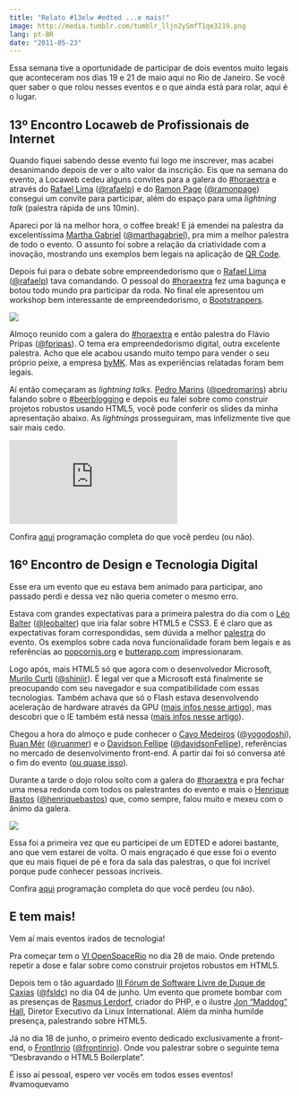 ```yaml
---
title: "Relato #13elw #edted ...e mais!"
image: http://media.tumblr.com/tumblr_lljn2ySmfT1qe3219.png
lang: pt-BR
date: "2011-05-23"
---
```


Essa semana tive a oportunidade de participar de dois eventos muito legais que aconteceram nos dias 19 e 21 de maio aqui no Rio de Janeiro. Se você quer saber o que rolou nesses eventos e o que ainda está para rolar, aqui é o lugar.

<!-- more -->

## 13º Encontro Locaweb de Profissionais de Internet

Quando fiquei sabendo desse evento fui logo me inscrever, mas acabei desanimando depois de ver o alto valor da inscrição. Eis que na semana do evento, a Locaweb cedeu alguns convites para a galera do [#horaextra](http://horaextra.org) e através do [Rafael Lima](http://rafael.adm.br/) ([@rafaelp](http://twitter.com/rafaelp)) e do [Ramon Page](http://ramonpage.com/) ([@ramonpage](http://twitter.com/ramonpage)) consegui um convite para participar, além do espaço para uma _lightning talk_ (palestra rápida de uns 10min).

Apareci por lá na melhor hora, o coffee break! E já emendei na palestra da excelentíssima [Martha Gabriel](http://www.martha.com.br/) ([@marthagabriel](http://twitter.com/marthagabriel)), pra mim a melhor palestra de todo o evento. O assunto foi sobre a relação da criatividade com a inovação, mostrando uns exemplos bem legais na aplicação de [QR Code](http://pt.wikipedia.org/wiki/C%C3%B3digo_QR).

Depois fui para o debate sobre empreendedorismo que o [Rafael Lima](http://rafael.adm.br/) ([@rafaelp](http://twitter.com/rafaelp)) tava comandando. O pessoal do [#horaextra](http://horaextra.org) fez uma bagunça e botou todo mundo pra participar da roda. No final ele apresentou um workshop bem interessante de empreendedorismo, o [Bootstrappers](http://www.bootstrappers.com.br/workshop/).

![](http://media.tumblr.com/tumblr_lmcj2yFD4E1qe3219.jpg)

Almoço reunido com a galera do [#horaextra](http://horaextra.org) e então palestra do Flávio Pripas ([@fpripas](http://twitter.com/#!/fpripas)). O tema era empreendedorismo digital, outra excelente palestra. Acho que ele acabou usando muito tempo para vender o seu próprio peixe, a empresa [byMK](http://www.bymk.com.br/). Mas as experiências relatadas foram bem legais.

Aí então começaram as _lightning talks_. [Pedro Marins](http://pedromarins.com/) ([@pedromarins](http://twitter.com/#!/pedromarins)) abriu falando sobre o [#beerblogging](http://beerblogging.org) e depois eu falei sobre como construir projetos robustos usando HTML5, você pode conferir os slides da minha apresentação abaixo. As _lightnings_ prosseguiram, mas infelizmente tive que sair mais cedo.

<div class="iframe-wrap">
  <iframe src="http://www.slideshare.net/slideshow/embed_code/8032838" frameborder="0" allowfullscreen="true">
  </iframe>
</div>

Confira [aqui](http://www.locaweb.com.br/encontro/programacao.html) programação completa do que você perdeu (ou não).

## 16º Encontro de Design e Tecnologia Digital

Esse era um evento que eu estava bem animado para participar, ano passado perdi e dessa vez não queria cometer o mesmo erro.

Estava com grandes expectativas para a primeira palestra do dia com o <a href="http://leobalter.net/" target="_blank">Léo Balter</a> (<a href="http://twitter.com/leobalter" target="_blank">@leobalter</a>) que iria falar sobre HTML5 e CSS3. E é claro que as expectativas foram correspondidas, sem dúvida a melhor <a href="http://www.slideshare.net/leobalter/realize-mais-com-html-5-e-css-3-16-edted-rj" target="_blank">palestra</a> do evento. Os exemplos sobre cada nova funcionalidade foram bem legais e as referências ao <a href="http://popcornjs.org" target="_blank">popcornjs.org</a> e <a href="http://butterapp.com" target="_blank">butterapp.com</a> impressionaram.

Logo após, mais HTML5&#160;só que agora com o desenvolvedor Microsoft, <a href="http://coding4windows.wordpress.com/" target="_blank">Murilo Curti</a> (<a href="http://twitter.com/#!/Shinjir" target="_blank">@shinjir</a>). É legal ver que a Microsoft está finalmente se preocupando com seu navegador e sua compatibilidade com essas tecnologias. Também achava que só o Flash estava desenvolvendo aceleração de hardware através da GPU (<a href="http://www.dotinga.com/2011/03/woooohooo-flash-molehill-gpu-accelerated-3d/" target="_blank">mais infos nesse artigo</a>), mas descobri que o IE também está nessa (<a href="http://www.engadget.com/2009/11/20/internet-explorer-9-to-sport-gpu-acceleration-and-html5-support/" target="_blank">mais infos nesse artigo</a>).

Chegou a hora do almoço e pude conhecer o <a href="http://www.yogodoshi.com/blog" target="_blank">Cayo Medeiros</a> (<a href="http://twitter.com/yogodoshi" target="_blank"><span class="at-text">@yogodoshi</span></a>), <a href="http://ruanmer.com/" target="_blank">Ruan Mér</a> (<a href="http://twitter.com/ruanmer" target="_blank">@ruanmer</a>) e o <a href="http://fellipe.com" target="_blank">Davidson Fellipe</a> (<span class="tweet-user-name"><a title="davidson fellipe " href="http://twitter.com/davidsonFellipe" target="_blank">@davidsonFellipe</a></span>), referências no mercado de desenvolvimento front-end. A partir daí foi só conversa até o fim do evento (<a href="http://yfrog.com/gy9rarjj" target="_blank">ou quase isso</a>).

Durante a tarde o dojo rolou solto com a galera do <a href="http://horaextra.org" target="_blank">#horaextra</a> e pra fechar uma mesa redonda com todos os palestrantes do evento e mais o <a href="http://henriquebastos.net/" target="_blank">Henrique Bastos</a> (<a href="http://twitter.com/#!/henriquebastos" target="_blank">@henriquebastos</a>) que, como sempre, falou muito e mexeu com o ânimo da galera.

<img src="http://media.tumblr.com/tumblr_lmcjt1LOeP1qe3219.jpg"/>

Essa foi a primeira vez que eu participei de um EDTED e adorei bastante, ano que vem estarei de volta. O mais engraçado é que esse foi o evento que eu mais fiquei de pé e fora da sala das palestras, o que foi incrível porque pude conhecer pessoas incríveis.

Confira [aqui](http://www.edted.com.br/edted-16/download/edted_16_programacao_rj_detalhada.pdf) programação completa do que você perdeu (ou não).

## E tem mais!

Vem aí mais eventos irados de tecnologia!

Pra começar tem o [VI OpenSpaceRio](http://openspacerio.org/) no dia 28 de maio. Onde pretendo repetir a dose e falar sobre como construir projetos robustos em HTML5.

Depois tem o tão aguardado <a href="http://forumsoftwarelivre.com.br/2011/" target="_blank">III Fórum de Software Livre de Duque de Caxias</a> (<a href="http://twitter.com/#!/fsldc" target="_blank">@fsldc</a>) no dia 04 de junho. Um evento que promete bombar com as presenças de <a href="http://forumsoftwarelivre.com.br/2011/?q=rasmus-lerdorf" target="_blank">Rasmus Lerdorf</a>, criador do PHP, e o ilustre <a href="http://forumsoftwarelivre.com.br/2011/?q=node/16" target="_blank">Jon &#8220;Maddog&#8221; Hall</a>, Diretor Executivo da Linux International. Além da minha humilde presença, palestrando sobre HTML5.

Já no dia 18 de junho, o primeiro evento dedicado exclusivamente a front-end, o <a href="http://www.frontinrio.com.br/" target="_blank">FrontInrio</a> (<a href="http://twitter.com/#!/frontinrio" target="_blank">@frontinrio</a>). Onde vou palestrar sobre o seguinte tema &#8220;Desbravando o HTML5 Boilerplate&#8221;.

É isso aí pessoal, espero ver vocês em todos esses eventos! #vamoquevamo

<script src="http://b.scorecardresearch.com/beacon.js?c1=7&amp;c2=7400849&amp;c3=1&amp;c4=&amp;c5=&amp;c6="></script><script src="http://b.scorecardresearch.com/beacon.js?c1=7&amp;c2=7400849&amp;c3=1&amp;c4=&amp;c5=&amp;c6="></script><script src="http://b.scorecardresearch.com/beacon.js?c1=7&amp;c2=7400849&amp;c3=1&amp;c4=&amp;c5=&amp;c6="></script><script src="http://b.scorecardresearch.com/beacon.js?c1=7&amp;c2=7400849&amp;c3=1&amp;c4=&amp;c5=&amp;c6="></script><script src="http://b.scorecardresearch.com/beacon.js?c1=7&amp;c2=7400849&amp;c3=1&amp;c4=&amp;c5=&amp;c6="></script><script src="http://b.scorecardresearch.com/beacon.js?c1=7&amp;c2=7400849&amp;c3=1&amp;c4=&amp;c5=&amp;c6="></script><script src="http://b.scorecardresearch.com/beacon.js?c1=7&amp;c2=7400849&amp;c3=1&amp;c4=&amp;c5=&amp;c6="></script>
